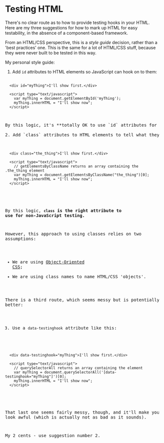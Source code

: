 # Testing HTML

There's no clear route as to how to provide testing hooks in your HTML. Here are my three suggestions for how to mark up HTML for easy testability, in the absence of a component-based framework.

From an HTML/CSS perspective, this is a _style guide_ decision, rather than a 'best practices' one. This is the same for a lot of HTML/CSS stuff, because they were never built to be tested in this way.

My personal style guide:

1. Add `id` attributes to HTML elements so JavaScript can hook on to them:

<pre>
  <code>
  &lt;div id="myThing"&gt;I'll show first.&lt;/div&gt;

  &lt;script type="text/javascript"&gt;
    var myThing = document.getElementById('myThing');
    myThing.innerHTML = "I'll show now";
  &lt;/script&gt;
  </code>
<pre>

By this logic, it's **totally OK to use `id` attributes for JavaScript-led testing**. Capybara doesn't use JavaScript to tell if elements are on a page, though, so `id` doesn't seem the right attribute to use.

2. Add `class` attributes to HTML elements to tell what they are:

<pre>
  <code>
  &lt;div class="the_thing"&gt;I'll show first.&lt;/div&gt;

  &lt;script type="text/javascript"&gt;
    // getElementsByClassName returns an array containing the .the_thing element
    var myThing = document.getElementsByClassName("the_thing")[0];
    myThing.innerHTML = "I'll show now";
  &lt;/script&gt;
  </code>
</pre>

By this logic, **`class` is the right attribute to use for non-JavaScript testing.**

However, this approach to using classes relies on two assumptions:

- We are using [Object-Oriented CSS](http://oocss.org/);
- We are using class names to name HTML/CSS 'objects'.

There is a third route, which seems messy but is potentially better: 

3. Use a `data-testinghook` attribute like this:

<pre>
<code>
  &lt;div data-testinghook="myThing"&gt;I'll show first.&lt;/div&gt;

  &lt;script type="text/javascript"&gt;
    // querySelectorAll returns an array containing the element
    var myThing = document.querySelectorAll('[data-testinghook="myThing"]')[0];
    myThing.innerHTML = "I'll show now";
  &lt;/script&gt;
  </code>
</pre>

That last one seems fairly messy, though, and it'll make your HTML look awful (which is actually not as bad as it sounds).

My 2 cents - use suggestion number 2.